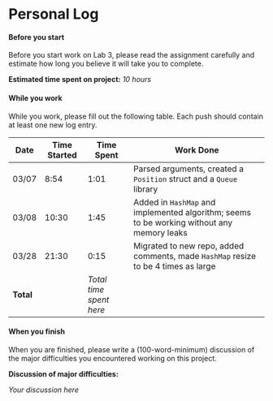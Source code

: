 # Personal Log

#### Before you start
Before you start work on Lab 3, please read the assignment carefully and estimate how long you believe it will take you to complete.

**Estimated time spent on project:** *10 hours*

#### While you work
While you work, please fill out the following table. Each push should contain at least one new log entry.

| Date  | Time Started | Time Spent | Work Done |
|-------|--------------|------------|-----------|
| 03/07 | 8:54         | 1:01       | Parsed arguments, created a `Position` struct and a `Queue` library |
| 03/08 | 10:30        | 1:45       | Added in `HashMap` and implemented algorithm; seems to be working without any memory leaks |
| 03/28 | 21:30        | 0:15       | Migrated to new repo, added comments, made `HashMap` resize to be 4 times as large |
|**Total**|            |*Total time spent here*||


#### When you finish

When you are finished, please write a (100-word-minimum) discussion of the major difficulties you encountered working on this project.

**Discussion of major difficulties:**

*Your discussion here*